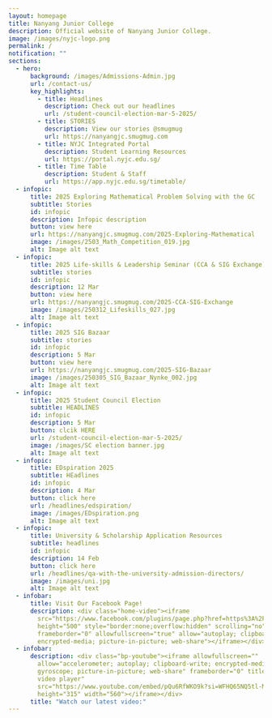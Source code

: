 ```yaml
---
layout: homepage
title: Nanyang Junior College
description: Official website of Nanyang Junior College.
image: /images/nyjc-logo.png
permalink: /
notification: ""
sections:
  - hero:
      background: /images/Admissions-Admin.jpg
      url: /contact-us/
      key_highlights:
        - title: Headlines
          description: Check out our headlines
          url: /student-council-election-mar-5-2025/
        - title: STORIES
          description: View our stories @smugmug
          url: https://nanyangjc.smugmug.com
        - title: NYJC Integrated Portal
          description: Student Learning Resources
          url: https://portal.nyjc.edu.sg/
        - title: Time Table
          description: Student & Staff
          url: https://app.nyjc.edu.sg/timetable/
  - infopic:
      title: 2025 Exploring Mathematical Problem Solving with the GC
      subtitle: Stories
      id: infopic
      description: Infopic description
      button: view here
      url: https://nanyangjc.smugmug.com/2025-Exploring-Mathematical
      image: /images/2503_Math_Competition_019.jpg
      alt: Image alt text
  - infopic:
      title: 2025 Life-skills & Leadership Seminar (CCA & SIG Exchange)
      subtitle: stories
      id: infopic
      description: 12 Mar
      button: view here
      url: https://nanyangjc.smugmug.com/2025-CCA-SIG-Exchange
      image: /images/250312_Lifeskills_027.jpg
      alt: Image alt text
  - infopic:
      title: 2025 SIG Bazaar
      subtitle: stories
      id: infopic
      description: 5 Mar
      button: view here
      url: https://nanyangjc.smugmug.com/2025-SIG-Bazaar
      image: /images/250305_SIG_Bazaar_Nynke_002.jpg
      alt: Image alt text
  - infopic:
      title: 2025 Student Council Election
      subtitle: HEADLINES
      id: infopic
      description: 5 Mar
      button: clcik HERE
      url: /student-council-election-mar-5-2025/
      image: /images/SC election banner.jpg
      alt: Image alt text
  - infopic:
      title: EDspiration 2025
      subtitle: HEadlines
      id: infopic
      description: 4 Mar
      button: click here
      url: /headlines/edspiration/
      image: /images/EDspiration.png
      alt: Image alt text
  - infopic:
      title: University & Scholarship Application Resources
      subtitle: headlines
      id: infopic
      description: 14 Feb
      button: click here
      url: /headlines/qa-with-the-university-admission-directors/
      image: /images/uni.jpg
      alt: Image alt text
  - infobar:
      title: Visit Our Facebook Page!
      description: <div class="home-video"><iframe
        src="https://www.facebook.com/plugins/page.php?href=https%3A%2F%2Fwww.facebook.com%2FNanyangjc%2F&tabs=timeline&width=340&height=500&small_header=false&adapt_container_width=true&hide_cover=false&show_facepile=true&appId"
        height="500" style="border:none;overflow:hidden" scrolling="no"
        frameborder="0" allowfullscreen="true" allow="autoplay; clipboard-write;
        encrypted-media; picture-in-picture; web-share"></iframe></div>
  - infobar:
      description: <div class="bp-youtube"><iframe allowfullscreen=""
        allow="accelerometer; autoplay; clipboard-write; encrypted-media;
        gyroscope; picture-in-picture; web-share" frameborder="0" title="YouTube
        video player"
        src="https://www.youtube.com/embed/pQu6RfWKO9k?si=WFHQ65NQ5tl-M84f"
        height="315" width="560"></iframe></div>
      title: "Watch our latest video:"
---
```

